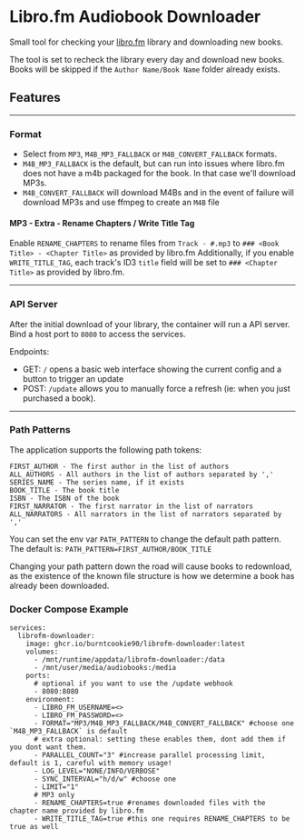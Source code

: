 # Libro.fm Audiobook Downloader

Small tool for checking your [libro.fm](https://libro.fm) library and downloading new books.

The tool is set to recheck the library every day and download new books. Books will be skipped if the `Author Name/Book Name` folder already exists.

## Features

---
### Format
- Select from `MP3`, `M4B_MP3_FALLBACK` or `M4B_CONVERT_FALLBACK` formats. 
- `M4B_MP3_FALLBACK` is the default, but can run into issues where libro.fm does not have a m4b packaged for the book. In that case we'll download MP3s.
- `M4B_CONVERT_FALLBACK` will download M4Bs and in the event of failure will download  MP3s and use ffmpeg to create an `M4B` file


#### MP3 - Extra - Rename Chapters / Write Title Tag

Enable `RENAME_CHAPTERS` to rename files from `Track - #.mp3` to `### <Book Title> - <Chapter Title>` as provided by libro.fm
Additionally, if you enable `WRITE_TITLE_TAG`, each track's ID3 `title` field will be set to `### <Chapter Title>` as provided by libro.fm.

----

### API Server
After the initial download of your library, the container will run a API server.
Bind a host port to `8080` to access the services.

Endpoints:
- GET: `/` opens a basic web interface showing the current config and a button to trigger an update
- POST: `/update` allows you to manually force a refresh (ie: when you just purchased a book).


----

### Path Patterns
The application supports the following path tokens:
```
FIRST_AUTHOR - The first author in the list of authors
ALL_AUTHORS - All authors in the list of authors separated by ','
SERIES_NAME - The series name, if it exists
BOOK_TITLE - The book title
ISBN - The ISBN of the book
FIRST_NARRATOR - The first narrator in the list of narrators
ALL_NARRATORS - All narrators in the list of narrators separated by ','
```

You can set the env var `PATH_PATTERN` to change the default path pattern. The default is:
`PATH_PATTERN=FIRST_AUTHOR/BOOK_TITLE`

Changing your path pattern down the road will cause books to redownload, as the existence of the known file structure is how we determine a book has already been downloaded.

### Docker Compose Example
```
services:
  librofm-downloader:
    image: ghcr.io/burntcookie90/librofm-downloader:latest
    volumes:
      - /mnt/runtime/appdata/librofm-downloader:/data
      - /mnt/user/media/audiobooks:/media
    ports:
      # optional if you want to use the /update webhook
      - 8080:8080 
    environment:
      - LIBRO_FM_USERNAME=<>
      - LIBRO_FM_PASSWORD=<>
      - FORMAT="MP3/M4B_MP3_FALLBACK/M4B_CONVERT_FALLBACK" #choose one `M4B_MP3_FALLBACK` is default
      # extra optional: setting these enables them, dont add them if you dont want them.
      - PARALLEL_COUNT="3" #increase parallel processing limit, default is 1, careful with memory usage!
      - LOG_LEVEL="NONE/INFO/VERBOSE"
      - SYNC_INTERVAL="h/d/w" #choose one
      - LIMIT="1"
      # MP3 only
      - RENAME_CHAPTERS=true #renames downloaded files with the chapter name provided by libro.fm
      - WRITE_TITLE_TAG=true #this one requires RENAME_CHAPTERS to be true as well
```
